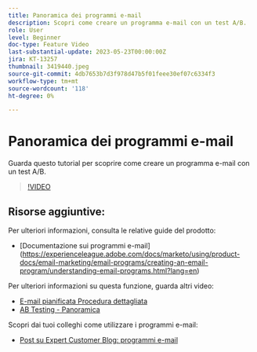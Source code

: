 ```yaml
---
title: Panoramica dei programmi e-mail
description: Scopri come creare un programma e-mail con un test A/B.
role: User
level: Beginner
doc-type: Feature Video
last-substantial-update: 2023-05-23T00:00:00Z
jira: KT-13257
thumbnail: 3419440.jpeg
source-git-commit: 4db7653b7d3f978d47b5f01feee30ef07c6334f3
workflow-type: tm+mt
source-wordcount: '118'
ht-degree: 0%

---
```



# Panoramica dei programmi e-mail

Guarda questo tutorial per scoprire come creare un programma e-mail con un test A/B.

>[!VIDEO](https://video.tv.adobe.com/v/3419440/?learn=on)


## Risorse aggiuntive:

Per ulteriori informazioni, consulta le relative guide del prodotto:
* [Documentazione sui programmi e-mail] (https://experienceleague.adobe.com/docs/marketo/using/product-docs/email-marketing/email-programs/creating-an-email-program/understanding-email-programs.html?lang=en)

Per ulteriori informazioni su questa funzione, guarda altri video:
* [E-mail pianificata Procedura dettagliata](https://experienceleague.adobe.com/docs/marketo-learn/tutorials/email-marketing/scheduled-email-watch.html?lang=en)
* [AB Testing - Panoramica](https://experienceleague.adobe.com/docs/marketo-learn/tutorials/email-marketing/ab-testing-watch.html?lang=en)

Scopri dai tuoi colleghi come utilizzare i programmi e-mail:
* [Post su Expert Customer Blog: programmi e-mail](https://nation.marketo.com/t5/product-blogs/marketo-success-series-email-programs/ba-p/304968)
